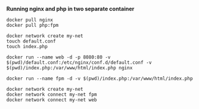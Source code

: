 **Running nginx and php in two separate container**  


`docker pull nginx`  
`docker pull php:fpm`  

`docker network create my-net`    
`touch default.conf`  
`touch index.php`


`docker run --name web -d -p 8080:80 -v $(pwd)/default.conf:/etc/nginx/conf.d/default.conf -v $(pwd)/index.php:/var/www/html/index.php nginx`  

`docker run --name fpm -d -v $(pwd)/index.php:/var/www/html/index.php`

`docker network create my-net`  
`docker network connect my-net fpm`  
`docker network connect my-net web`    
